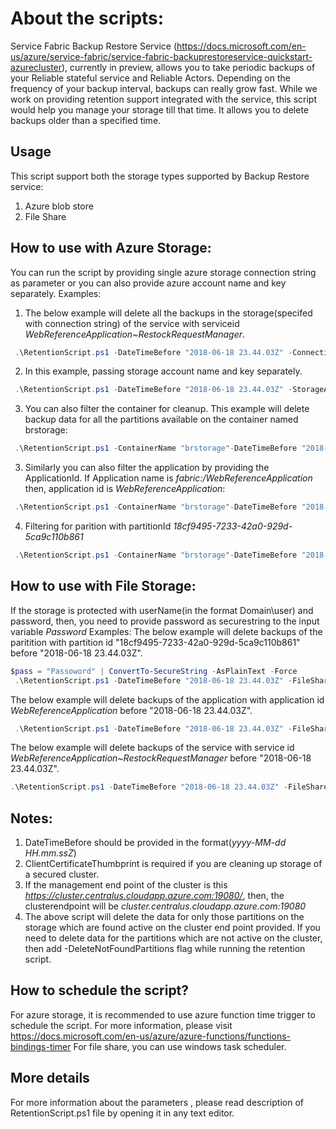 
# About the scripts:
 Service Fabric Backup Restore Service (https://docs.microsoft.com/en-us/azure/service-fabric/service-fabric-backuprestoreservice-quickstart-azurecluster),
  currently in preview, allows you to take periodic backups of your Reliable stateful service and Reliable Actors. Depending on the frequency of your backup interval, backups can really grow fast. 
 While we work on providing retention support integrated with the service, this script would help you manage your storage till that time. It allows you to delete backups older than a specified time.
 
## Usage
This script support both the storage types supported by Backup Restore service:
1) Azure blob store
2) File Share

 ## How to use with Azure Storage:
 
 You can run the script by providing single azure storage connection string as parameter or you can also provide azure account name and key separately.
 Examples:
1) The below example will delete all the backups in the storage(specifed with connection string) of the service with serviceid *WebReferenceApplication~RestockRequestManager*.
```powershell
 .\RetentionScript.ps1 -DateTimeBefore "2018-06-18 23.44.03Z" -ConnectionString "your-connection-string" -ClusterEndPoint "clustername.centralus.cloupapp.azure.com:19080" -ClientCertificateThumbprint "Client#Certificate#Thumbpring" -ServiceId "WebReferenceApplication~RestockRequestManager"
```
2) In this example, passing storage account name and key separately. 
```powershell
 .\RetentionScript.ps1 -DateTimeBefore "2018-06-18 23.44.03Z" -StorageAccountName "storageaccountname" -StorageAccountName "storgeAccountName" -ClusterEndPoint "clustername.centralus.cloupapp.azure.com:19080" -ClientCertificateThumbprint "Client#Certificate#Thumbpring" -ServiceId "WebReferenceApplication~RestockRequestManager"
 ```
 3) You can also filter the container for cleanup. This example will delete backup data for all the partitions available on the container named brstorage:
```powershell
 .\RetentionScript.ps1 -ContainerName "brstorage"-DateTimeBefore "2018-06-18 23.44.03Z" -StorageAccountName "storageaccountname" -StorageAccountName "storgeAccountName" -ClusterEndPoint "clustername.centralus.cloupapp.azure.com:19080" -ClientCertificateThumbprint "Client#Certificate#Thumbpring"
 ```
 3) Similarly you can also filter the application by providing the ApplicationId. If Application name is *fabric:/WebReferenceApplication* then,
      application id is *WebReferenceApplication*:
```powershell
 .\RetentionScript.ps1 -ContainerName "brstorage"-DateTimeBefore "2018-06-18 23.44.03Z" -StorageAccountName "storageaccountname" -StorageAccountName "storgeAccountName" -ClusterEndPoint "clustername.centralus.cloupapp.azure.com:19080" -ClientCertificateThumbprint "Client#Certificate#Thumbpring" -ApplicationId "WebReferenceApplication"
 ```
 4) Filtering for parition with partitionId *18cf9495-7233-42a0-929d-5ca9c110b861*
```powershell
 .\RetentionScript.ps1 -ContainerName "brstorage"-DateTimeBefore "2018-06-18 23.44.03Z" -StorageAccountName "storageaccountname" -StorageAccountName "storgeAccountName" -ClusterEndPoint "clustername.centralus.cloupapp.azure.com:19080" -ClientCertificateThumbprint "Client#Certificate#Thumbpring" -PartitionId "18cf9495-7233-42a0-929d-5ca9c110b861"
 ```
    
 ## How to use with File Storage:
 
  If the storage is protected with userName(in the format Domain\user) and password, then, you need to provide password as securestring to the input variable *Password*
  Examples: 
  The below example  will delete backups of  the paritition with partition id "18cf9495-7233-42a0-929d-5ca9c110b861" before "2018-06-18 23.44.03Z".
```powershell
$pass = "Passoword" | ConvertTo-SecureString -AsPlainText -Force
 .\RetentionScript.ps1 -DateTimeBefore "2018-06-18 23.44.03Z" -FileShareUserName "Domain\brsuser"  -ClusterEndPoint "clustername.centralus.cloupapp.azure.com:19080" -ClientCertificateThumbprint "Client#Certificate#Thumbpring" -Password $pass -FileSharePath "\\fileshare\sharedfolder" -PartitionId "18cf9495-7233-42a0-929d-5ca9c110b861"  
 ```
 
  The below example  will delete backups of  the application with application id *WebReferenceApplication* before "2018-06-18 23.44.03Z".
```powershell
 .\RetentionScript.ps1 -DateTimeBefore "2018-06-18 23.44.03Z" -FileShareUserName "Domain\brsuser"  -ClusterEndPoint "clustername.centralus.cloupapp.azure.com:19080" -ClientCertificateThumbprint "Client#Certificate#Thumbpring" -Password $pass -FileSharePath "\\fileshare\sharedfolder" -ApplicationId "WebReferenceApplication"
 ```
 
  The below example  will delete backups of  the service with service id *WebReferenceApplication~RestockRequestManager* before "2018-06-18 23.44.03Z". 
 ```powershell
 .\RetentionScript.ps1 -DateTimeBefore "2018-06-18 23.44.03Z" -FileShareUserName "Domain\brsuser"  -ClusterEndPoint "clustername.centralus.cloupapp.azure.com:19080" -ClientCertificateThumbprint "Client#Certificate#Thumbpring" -Password $pass -FileSharePath "\\fileshare\sharedfolder" -ServiceId "WebReferenceApplication~RestockRequestManager"
 ```
  
 ## Notes:
 
 1) DateTimeBefore should be provided in the format(*yyyy-MM-dd HH.mm.ssZ*)
 2) ClientCertificateThumbprint is required if you are cleaning up storage of a secured cluster.
 3) If the management end point of the cluster is this *https://cluster.centralus.cloudapp.azure.com:19080/*, then, the clusterendpoint will be *cluster.centralus.cloudapp.azure.com:19080*
 4) The above script will delete the data for only those partitions on the storage which are found active on the cluster end point provided. 
    If you need to delete data for the partitions which are not active on the cluster, then add -DeleteNotFoundPartitions flag while running the retention script.

## How to schedule the script?

For azure storage, it is recommended to use azure function time trigger to schedule the script. For more information, please visit https://docs.microsoft.com/en-us/azure/azure-functions/functions-bindings-timer
For file share, you can use windows task scheduler.

## More details
For more information about the parameters , please read description of RetentionScript.ps1 file by opening it in any text editor.
